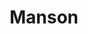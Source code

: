 ---
ee_id_thing: '4344'
site: '1'
type: '2'
inv_num: 2016-025
add_credit:
url: 2016-025-manson
title: Manson
year: '2016'
display_year: '2016'
medium: Inkjet on Angelica Universal Photomatte 230
dims: 168 x 95.8 x 4 cm
pitch:
ps:
live_url:
youtube:
related_code:
imgs: manson-2016-025-full-database-JH.jpg
subheading:
download:
commission:
related:
layout: things-i-made
---